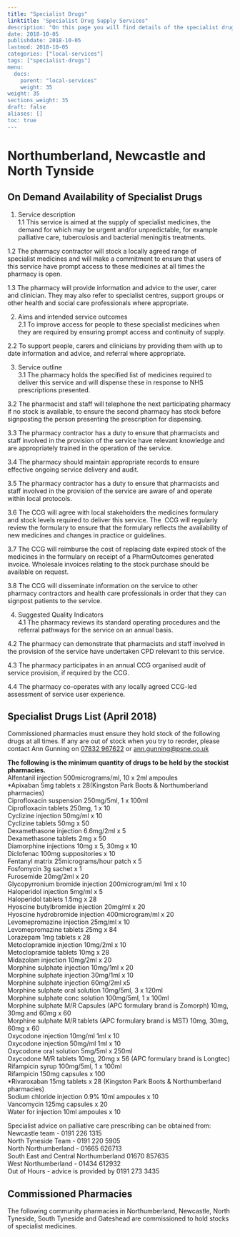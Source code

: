 ```yaml
---
title: "Specialist Drugs"
linktitle: 'Specialist Drug Supply Services"
description: "On this page you will find details of the specialist drugs supply services commissioned in our region."
date: 2018-10-05
publishdate: 2018-10-05
lastmod: 2018-10-05
categories: ["local-services"]
tags: ["specialist-drugs"]
menu:
  docs:
    parent: "local-services"
    weight: 35
weight: 35
sections_weight: 35
draft: false
aliases: []
toc: true
---
```


# Northumberland, Newcastle and North Tynside  

## On Demand Availability of Specialist Drugs  

1. Service description  
1.1 This service is aimed at the supply of specialist medicines, the demand for which may be urgent and/or unpredictable, 
for example palliative care, tuberculosis and bacterial meningitis treatments.  

1.2 The pharmacy contractor will stock a locally agreed range of specialist medicines and will make a commitment to ensure 
that users of this service have prompt access to these medicines at all times the pharmacy is open.  

1.3 The pharmacy will provide information and advice to the user, carer and clinician. They may also refer to specialist 
centres, support groups or other health and social care professionals where appropriate.  

2. Aims and intended service outcomes  
2.1 To improve access for people to these specialist medicines when they are required by ensuring prompt access and continuity of supply.  

2.2 To support people, carers and clinicians by providing them with up to date information and advice, and referral where appropriate.  

3. Service outline  
3.1 The pharmacy holds the specified list of medicines required to deliver this service and will dispense these in response to 
NHS prescriptions presented.  

3.2 The pharmacist and staff will telephone the next participating pharmacy if no stock is available, to ensure the second 
pharmacy has stock before signposting the person presenting the prescription for dispensing.  

3.3 The pharmacy contractor has a duty to ensure that pharmacists and staff involved in the provision of the service have 
relevant knowledge and are appropriately trained in the operation of the service.  

3.4 The pharmacy should maintain appropriate records to ensure effective ongoing service delivery and audit.  

3.5 The pharmacy contractor has a duty to ensure that pharmacists and staff involved in the provision of the service are aware of 
and operate within local protocols.  

3.6 The CCG will agree with local stakeholders the medicines formulary and stock levels required to deliver this service. The 
CCG will regularly review the formulary to ensure that the formulary reflects the availability of new medicines and changes in 
practice or guidelines.  

3.7 The CCG will reimburse the cost of replacing date expired stock of the medicines in the formulary on receipt of a PharmOutcomes 
generated invoice.  Wholesale invoices relating to the stock purchase should be available on request.  

3.8 The CCG will disseminate information on the service to other pharmacy contractors and health care professionals in order that 
they can signpost patients to the service.  

4. Suggested Quality Indicators  
4.1 The pharmacy reviews its standard operating procedures and the referral pathways for the service on an annual basis.  

4.2 The pharmacy can demonstrate that pharmacists and staff involved in the provision of the service have undertaken CPD relevant to this service.  

4.3 The pharmacy participates in an annual CCG organised audit of service provision, if required by the CCG.  

4.4 The pharmacy co-operates with any locally agreed CCG-led assessment of service user experience.  

## Specialist Drugs List (April 2018)  

Commissioned pharmacies must ensure they hold stock of the following drugs at all times. If any are out of stock when you try to reorder, 
please contact Ann Gunning on [07832 967622](Tel:07832967622) or [ann.gunning@psne.co.uk](mailto:ann.gunning@psne.co.uk)  

**The following is the minimum quantity of drugs to be held by the stockist pharmacies.**  
Alfentanil injection 500micrograms/ml, 10 x 2ml ampoules  
*Apixaban 5mg tablets x 28(Kingston Park Boots & Northumberland pharmacies)  
Ciprofloxacin suspension 250mg/5ml, 1 x 100ml  
Ciprofloxacin tablets 250mg, 1 x 10  
Cyclizine injection 50mg/ml x 10  
Cyclizine tablets 50mg x 50  
Dexamethasone injection 6.6mg/2ml x 5  
Dexamethasone tablets 2mg x 50  
Diamorphine injections 10mg x 5, 30mg x 10  
Diclofenac 100mg suppositories x 10  
Fentanyl matrix 25micrograms/hour patch x 5  
Fosfomycin 3g sachet x 1  
Furosemide 20mg/2ml x 20  
Glycopyrronium bromide injection 200microgram/ml 1ml x 10  
Haloperidol injection 5mg/ml x 5  
Haloperidol tablets 1.5mg x 28  
Hyoscine butylbromide injection 20mg/ml x 20  
Hyoscine hydrobromide injection 400microgram/ml x 20  
Levomepromazine injection 25mg/ml x 10  
Levomepromazine tablets 25mg x 84  
Lorazepam 1mg tablets x 28  
Metoclopramide injection 10mg/2ml x 10  
Metoclopramide tablets 10mg x 28  
Midazolam injection 10mg/2ml x 20  
Morphine sulphate injection 10mg/1ml x 20  
Morphine sulphate injection 30mg/1ml x 10  
Morphine sulphate injection 60mg/2ml x5  
Morphine sulphate oral solution 10mg/5ml, 3 x 120ml  
Morphine sulphate conc solution 100mg/5ml, 1 x 100ml  
Morphine sulphate M/R Capsules (APC formulary brand is Zomorph) 10mg, 30mg and 60mg x 60  
Morphine sulphate M/R tablets (APC formulary brand is MST) 10mg, 30mg, 60mg x 60  
Oxycodone injection 10mg/ml 1ml x 10  
Oxycodone injection 50mg/ml 1ml x 10  
Oxycodone oral solution 5mg/5ml x 250ml  
Oxycodone M/R tablets 10mg, 20mg x 56 (APC formulary brand is Longtec)  
Rifampicin syrup 100mg/5ml, 1 x 100ml  
Rifampicin 150mg capsules x 100   
*Rivaroxaban 15mg tablets x 28 (Kingston Park Boots & Northumberland pharmacies)  
Sodium chloride injection 0.9% 10ml ampoules x 10  
Vancomycin 125mg capsules x 20  
Water for injection 10ml ampoules x 10  
  
Specialist advice on palliative care prescribing can be obtained from:  
Newcastle team	  - 0191 226 1315  
North Tyneside Team - 0191 220 5905  
North Northumberland - 01665 626713  
South East and Central Northumberland 01670 857635  
West Northumberland - 01434 612932  
Out of Hours - advice is provided by 0191 273 3435  

## Commissioned Pharmacies  

The following community pharmacies in Northumberland, Newcastle, North Tyneside, South Tyneside and Gateshead 
are commissioned to hold stocks of specialist medicines.  

<!-- Place this tag where you want the Awesome Table Widget to render -->
<div data-type="AwesomeTableView" data-viewID="-LO457dHTBj56Zg3Q8O2"></div>

<!-- Place this within the <head> tag or just before the end of your <body> tag. -->
<script src="https://awesome-table.com/AwesomeTableInclude.js"></script>